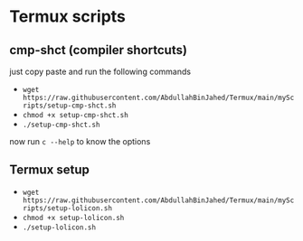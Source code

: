 # Termux scripts
## cmp-shct (compiler shortcuts)
   just copy paste and run the following commands
 - ```wget https://raw.githubusercontent.com/AbdullahBinJahed/Termux/main/myScripts/setup-cmp-shct.sh```
 - ```chmod +x setup-cmp-shct.sh```
 - ```./setup-cmp-shct.sh```

 now run ```c --help``` to know the options

## Termux setup
 - ```wget https://raw.githubusercontent.com/AbdullahBinJahed/Termux/main/myScripts/setup-lolicon.sh```
 - ```chmod +x setup-lolicon.sh```
 - ```./setup-lolicon.sh```

